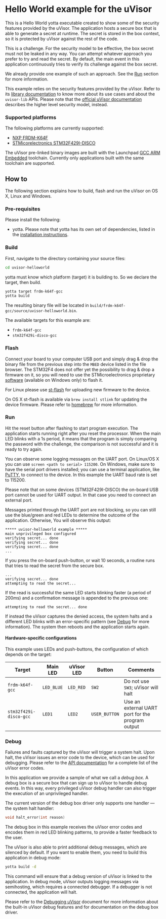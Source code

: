 # Hello World example for the uVisor

This is a Hello World yotta executable created to show some of the security features provided by the uVisor. The application hosts a secure box that is able to generate a secret at runtime. The secret is stored in the box context, so it is protected by uVisor against the rest of the code.

This is a challenge. For the security model to be effective, the box secret must not be leaked in any way. You can attempt whatever approach you prefer to try and read the secret. By default, the main event in this application continuously tries to verify its challenge against the box secret.

We already provide one example of such an approach. See the [Run](#run) section for more information.

This example relies on the security features provided by the uVisor. Refer to its [library documentation](https://github.com/ARMmbed/uvisor-lib/blob/master/README.md) to know more about its use cases and about the `uvisor-lib` APIs. Please note that the [official uVisor documentation](https://github.com/ARMmbed/uvisor/blob/master/README.md) describes the higher level security model, instead.

### Supported platforms

The following platforms are currently supported:

* [NXP FRDM-K64F](http://developer.mbed.org/platforms/FRDM-K64F/)
* [STMicorelectronics STM32F429I-DISCO](http://www.st.com/web/catalog/tools/FM116/SC959/SS1532/PF259090)

The uVisor pre-linked binary images are built with the Launchpad [GCC ARM Embedded](https://launchpad.net/gcc-arm-embedded) toolchain. Currently only applications built with the same toolchain are supported.

## How to

The following section explains how to build, flash and run the uVisor on OS X, Linux and Windows.

### Pre-requisites

Please install the following:

* yotta. Please note that yotta has its own set of dependencies, listed in the [installation instructions](http://yottadocs.mbed.com/#installing).

### Build

First, navigate to the directory containing your source files:

```bash
cd uvisor-helloworld
```

yotta must know which platform (target) it is building to. So we declare the target, then build.

```bash
yotta target frdm-k64f-gcc
yotta build
```

The resulting binary file will be located in `build/frdm-k64f-gcc/source/uvisor-helloworld.bin`.

The available targets for this example are:

* `frdm-k64f-gcc`
* `stm32f429i-disco-gcc`

### Flash

Connect your board to your computer USB port and simply drag & drop the binary file from the previous step into the `MBED` device listed in the file browser. The STM32F4 does not offer yet the possibility to drag & drop a firmware on it, so you will need to use the STMicroelectronics proprietary [software](http://www.st.com/web/en/catalog/tools/PF258168) (available on Windows only) to flash it.

For Linux please use [st-flash](https://github.com/texane/stlink) for uploading new firmware to the device.

On OS X st-flash is available via `brew install stlink` for updating the device firmware. Please refer to [homebrew](http://brew.sh/) for more information.

### Run

Hit the reset button after flashing to start program execution. The application starts running right after you reset the processor. When the main LED blinks with a 1s period, it means that the program is simply comparing the password with the challenge, the comparison is not successful and it is ready to try again.

You can observe some logging messages on the UART port. On Linux/OS X you can use `screen <path to serial> 115200`. On Windows, make sure to have the serial port drivers installed; you can use a terminal application, like [PuTTY](http://www.putty.org/), to connect to the device. In this example the UART baud rate is set to 115200.

Please note that on some devices (STM32F429I-DISCO) the on-board USB port cannot be used for UART output. In that case you need to connect an external port.

Messages printed through the UART port are not blocking, so you can still use the blue/green and red LEDs to determine the outcome of the application. Otherwise, You will observe this output:

```
***** uvisor-helloworld example *****
main unprivileged box configured
verifying secret... done
verifying secret... done
verifying secret... done
...
```

If you press the on-board push-button, or wait 10 seconds, a routine runs that tries to read the secret from the secure box.

```
...
verifying secret... done
attempting to read the secret...
```

If the read is successful the same LED starts blinking faster (a period of 200ms) and a confirmation message is appended to the previous one:

```
attempting to read the secret... done
```

If instead the uVisor captures the denied access, the system halts and a different LED blinks with an error-specific pattern (see [Debug](#debug) for more information). The system then reboots and the application starts again.

#### Hardware-specific configurations

This example uses LEDs and push-buttons, the configuration of which depends on the target:

| Target                 | Main LED   | uVisor LED | Button        | Comments                                         |
|------------------------|------------|------------|---------------|--------------------------------------------------|
| `frdm-k64f-gcc`        | `LED_BLUE` | `LED_RED`  | `SW2`         | Do not use `SW3`; uVisor will halt               |
| `stm32f429i-disco-gcc` | `LED1`     | `LED2`     | `USER_BUTTON` | Use an external UART port for the program output |

### Debug

Failures and faults captured by the uVisor will trigger a system halt. Upon halt, the uVisor issues an error code to the device, which can be used for debugging. Please refer to the [API documentation](https://github.com/ARMmbed/uvisor-lib/blob/master/DOCUMENTATION.md#error-codes) for a complete list of the uVisor error codes.

In this application we provide a sample of what we call a *debug box*. A debug box is a secure box that can sign up to uVisor to handle debug events. In this way, every privileged uVisor debug handler can also trigger the execution of an unprivileged handler.

The current version of the debug box driver only supports one handler — the system halt handler:

```C
void halt_error(int reason)
```

The debug box in this example receives the uVisor error codes and encodes them in red LED blinking patterns, to provide a faster feedback to the user.

The uVisor is also able to print additional debug messages, which are silenced by default. If you want to enable them, you need to build this application in debug mode:

```bash
yotta build -d
```

This command will ensure that a debug version of uVisor is linked to the application. In debug mode, uVisor outputs logging messages via semihosting, which requires a connected debugger. If a debugger is not connected, the application will halt.

Please refer to the [Debugging uVisor](https://github.com/ARMmbed/uvisor/blob/master/docs/DEBUGGING.md) document for more information about the built-in uVisor debug features and for documentation on the debug box driver.
